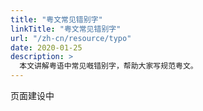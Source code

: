```yaml
---
title: "粤文常见错别字"
linkTitle: "粤文常见错别字"
url: "/zh-cn/resource/typo"
date: 2020-01-25
description: >
  本文讲解粤语中常见嘅错别字，帮助大家写规范粤文。
---
```


页面建设中